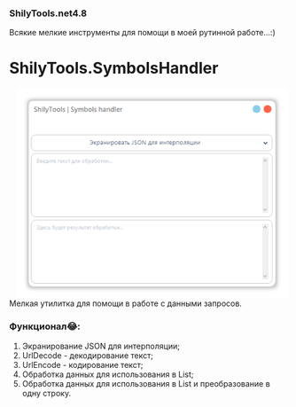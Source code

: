 ### ShilyTools.net4.8
Всякие мелкие инструменты для помощи в моей рутинной работе...:)

# ShilyTools.SymbolsHandler
<img height="380" align="right" src="/ShilyTools.SymbolsHandler/ShilyTools.SymbolsHandler.png"> Мелкая утилитка для помощи в работе с данными запросов.
### Функционал😂:
1. Экранирование JSON для интерполяции;
2. UrlDecode - декодирование текст;
3. UrlEncode - кодирование текст;
4. Обработка данных для использования в List<string>;
5. Обработка данных для использования в List<string> и преобразование в одну строку.
